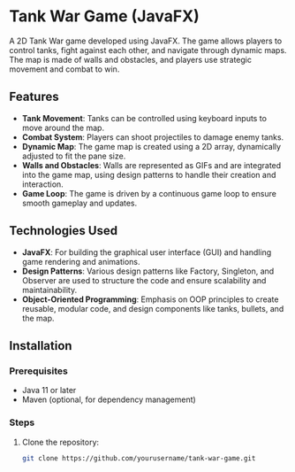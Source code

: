 # Tank War Game (JavaFX)

A 2D Tank War game developed using JavaFX. The game allows players to control tanks, fight against each other, and navigate through dynamic maps. The map is made of walls and obstacles, and players use strategic movement and combat to win.

## Features

- **Tank Movement**: Tanks can be controlled using keyboard inputs to move around the map.
- **Combat System**: Players can shoot projectiles to damage enemy tanks.
- **Dynamic Map**: The game map is created using a 2D array, dynamically adjusted to fit the pane size.
- **Walls and Obstacles**: Walls are represented as GIFs and are integrated into the game map, using design patterns to handle their creation and interaction.
- **Game Loop**: The game is driven by a continuous game loop to ensure smooth gameplay and updates.

## Technologies Used

- **JavaFX**: For building the graphical user interface (GUI) and handling game rendering and animations.
- **Design Patterns**: Various design patterns like Factory, Singleton, and Observer are used to structure the code and ensure scalability and maintainability.
- **Object-Oriented Programming**: Emphasis on OOP principles to create reusable, modular code, and design components like tanks, bullets, and the map.

## Installation

### Prerequisites

- Java 11 or later
- Maven (optional, for dependency management)

### Steps

1. Clone the repository:
   ```bash
   git clone https://github.com/yourusername/tank-war-game.git

